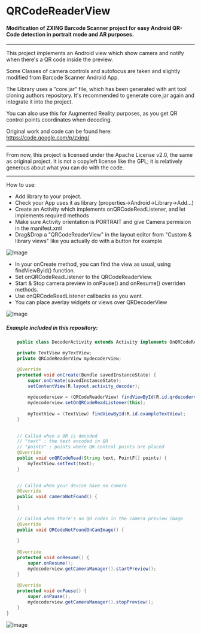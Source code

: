 QRCodeReaderView
================

#### Modification of ZXING Barcode Scanner project for easy Android QR-Code detection in portrait mode and AR purposes. ####

---
This project implements an Android view which show camera and notify when there's a QR code inside the preview.

Some Classes of camera controls and autofocus are taken and slightly modified from Barcode Scanner Android App.

The Library uses a "core.jar" file, which has been generated with ant tool cloning authors repository. It's recommended to generate core.jar again and integrate it into the project.

You can also use this for Augmented Reality purposes, as you get QR control points coordinates when decoding.

Original work and code can be found here: https://code.google.com/p/zxing/

---
From now, this project is licensed under the Apache License v2.0, the same as original project. It is not a copyleft license like the GPL; it is relatively generous about what you can do with the code.

---
How to use:

- Add library to your project.
- Check your App uses it as library (properties->Android->Library->Add...)
- Create an Activity which implements onQRCodeReadListener, and let implements required methods
- Make sure Activity orientation is PORTRAIT and give Camera permision in the manifest.xml
- Drag&Drop a "QRCodeReaderView" in the layout editor from "Custom & library views" like you actually do with a button for example

![Image](../master/readme_images/add_view.png?raw=true)

- In your onCreate method, you can find the view as usual, using findViewById() function.
- Set onQRCodeReadListener to the QRCodeReaderView.
- Start & Stop camera preview in onPause() and onResume() overriden methods.
- Use onQRCodeReadListener callbacks as you want.
- You can place averlay widgets or views over QRDecoderView
 
![Image](../master/readme_images/add_overlay.png?raw=true)

##### Example included in this repository: #####

```java
	public class DecoderActivity extends Activity implements OnQRCodeReadListener {

    private TextView myTextView;
	private QRCodeReaderView mydecoderview;

	@Override
    protected void onCreate(Bundle savedInstanceState) {
        super.onCreate(savedInstanceState);
        setContentView(R.layout.activity_decoder);
        
        mydecoderview = (QRCodeReaderView) findViewById(R.id.qrdecoderview);
        mydecoderview.setOnQRCodeReadListener(this);
        
        myTextView = (TextView) findViewById(R.id.exampleTextView);
    }

    
    // Called when a QR is decoded
    // "text" : the text encoded in QR
    // "points" : points where QR control points are placed
	@Override
	public void onQRCodeRead(String text, PointF[] points) {
		myTextView.setText(text);
	}

	
	// Called when your device have no camera
	@Override
	public void cameraNotFound() {
		
	}

	// Called when there's no QR codes in the camera preview image
	@Override
	public void QRCodeNotFoundOnCamImage() {
		
	}
    
	@Override
	protected void onResume() {
		super.onResume();
		mydecoderview.getCameraManager().startPreview();
	}
	
	@Override
	protected void onPause() {
		super.onPause();
		mydecoderview.getCameraManager().stopPreview();
	}
}
```


![Image](../master/readme_images/app_example.png?raw=true)
